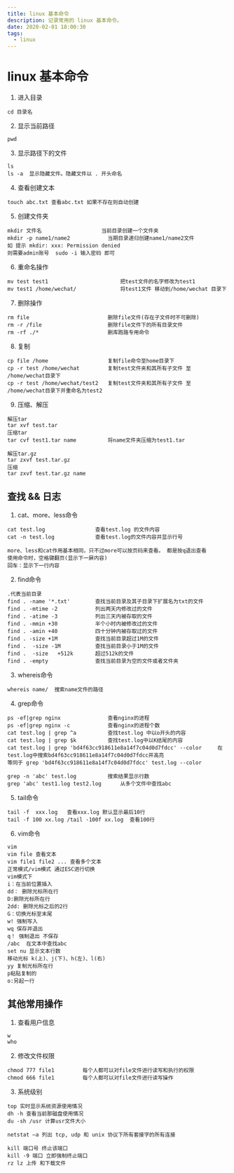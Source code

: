 ```yaml
---
title: linux 基本命令
description: 记录常用的 linux 基本命令。
date: 2020-02-01 18:00:30
tags:
  - linux
---
```


# linux 基本命令

1. 进入目录

```text
cd 目录名
```

2. 显示当前路径

```text
pwd
```

3. 显示路径下的文件

```text
ls
ls -a  显示隐藏文件。隐藏文件以 . 开头命名
```

4. 查看创建文本

```text
touch abc.txt 查看abc.txt 如果不存在则自动创建
```

5. 创建文件夹

```text
mkdir 文件名 			 		当前目录创建一个文件夹
mkdir -p name1/name2  			当期目录递归创建name1/name2文件
如 提示 mkdir: xxx: Permission denied
则需要admin账号  sudo -i 输入密码 即可
```

6. 重命名操作

```text
mv test test1						把test文件的名字修改为test1
mv test1 /home/wechat/  			将test1文件 移动到/home/wechat 目录下
```

7. 删除操作

```text
rm file 						删除file文件(存在子文件时不可删除)
rm -r /file				 	    删除file文件下的所有目录文件
rm -rf ./*  					删库跑路专用命令
```

8. 复制

```text
cp file /home  				    复制file命令至home目录下
cp -r test /home/wechat  		复制test文件夹和其所有子文件 至 /home/wechat目录下
cp -r test /home/wechat/test2  	复制test文件夹和其所有子文件 至 /home/wechat目录下并重命名为test2
```

9. 压缩、解压

```text
解压tar
tar xvf test.tar
压缩tar
tar cvf test1.tar name   		将name文件夹压缩为test1.tar

解压tar.gz
tar zxvf test.tar.gz
压缩
tar zxvf test.tar.gz name
```

## 查找 && 日志

1. cat、more、less命令

```text
cat test.log  				查看test.log 的文件内容
cat -n test.log 			查看test.log的文件内容并显示行号

more、less和cat作用基本相同，只不过more可以按页码来查看。 都是按q退出查看
使用命令时，空格键翻页(显示下一屏内容)
回车：显示下一行内容
```

2. find命令

```text
.代表当前目录
find . -name '*.txt'  		查找当前目录及其子目录下扩展名为txt的文件
find . -mtime -2 			列出两天内修改过的文件
find . -atime -3 			列出三天内被存取的文件
find . -mmin +30 			半个小时内被修改过的文件
find . -amin +40  			四十分钟内被存取过的文件
find . -size +1M  			查找当前目录超过1M的文件
find .  -size -1M  		    查找当前目录小于1M的文件
find .  -size   +512k  	    超过512k的文件
find . -empty  			    查找当前目录为空的文件或者文件夹
```

3. whereis命令

```text
whereis name/  搜索name文件的路径
```

4. grep命令

```text
ps -ef|grep nginx  			    查看nginx的进程
ps -ef|grep nginx -c			查看nginx的进程个数
cat test.log | grep ^a  		查找test.log 中以o开头的内容
cat test.log | grep $k  		查找test.log中以K结尾的内容
cat test.log | grep 'bd4f63cc918611e8a14f7c04d0d7fdcc' --color     在test.log中搜索bd4f63cc918611e8a14f7c04d0d7fdcc并高亮
等同于 grep 'bd4f63cc918611e8a14f7c04d0d7fdcc' test.log --color

grep -n 'abc' test.log  		搜索结果显示行数
grep 'abc' test1.log test2.log  	从多个文件中查找abc
```

5. tail命令

```text
tail -f  xxx.log   查看xxx.log 默认显示最后10行
tail -f 100 xx.log /tail -100f xx.log  查看100行
```

6. vim命令

```text
vim
vim file 查看文本
vim file1 file2 ... 查看多个文本
正常模式/vim模式 通过ESC进行切换
vim模式下
i：在当前位置插入
dd： 删除光标所在行
D:删除光标所在行
2dd: 删除光标之后的2行
G：切换光标至末尾
w! 强制写入
wq 保存并退出
q！ 强制退出 不保存
/abc  在文本中查找abc
set nu 显示文本行数
移动光标 k(上)、j(下)、h(左)、l(右)
yy 复制光标所在行
p粘贴复制的
o:另起一行
```

## 其他常用操作

1. 查看用户信息

```text
w
who
```

2. 修改文件权限

```text
chmod 777 file1 		每个人都可以对file文件进行读写和执行的权限
chmod 666 file1 		每个人都可以对file文件进行读写操作
```

3. 系统级别

```text
top 实时显示系统资源使用情况
dh -h 查看当前那磁盘使用情况
du -sh /usr 计算usr文件大小

netstat –a 列出 tcp, udp 和 unix 协议下所有套接字的所有连接

kill 端口号 终止该端口
kill -9 端口 立即强制终止端口
rz lz 上传 和下载文件
```
